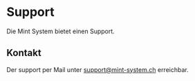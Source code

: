 # Support

Die Mint System bietet einen Support.

## Kontakt

Der support per Mail unter <support@mint-system.ch> erreichbar.